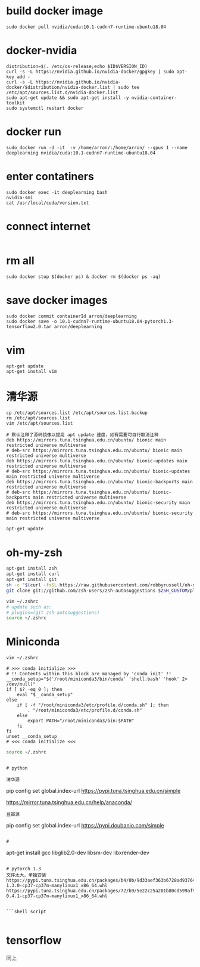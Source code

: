 # build docker image
```
sudo docker pull nvidia/cuda:10.1-cudnn7-runtime-ubuntu18.04
```

# docker-nvidia
```
distribution=$(. /etc/os-release;echo $ID$VERSION_ID)
curl -s -L https://nvidia.github.io/nvidia-docker/gpgkey | sudo apt-key add -
curl -s -L https://nvidia.github.io/nvidia-docker/$distribution/nvidia-docker.list | sudo tee /etc/apt/sources.list.d/nvidia-docker.list
sudo apt-get update && sudo apt-get install -y nvidia-container-toolkit
sudo systemctl restart docker
```


# docker run
```
sudo docker run -d -it  -v /home/arron/:/home/arron/ --gpus 1 --name deeplearning nvidia/cuda:10.1-cudnn7-runtime-ubuntu18.04
```

# enter contatiners
```
sudo docker exec -it deeplearning bash
nvidia-smi
cat /usr/local/cuda/version.txt
```

# connect internet
```

```

# rm all 
```
sudo docker stop $(docker ps) & docker rm $(docker ps -aq)
```
# save docker images
```
sudo docker commit containerId arron/deeplearning
sudo docker save -o 10.1-cudnn7-runtime-ubuntu18.04-pytorch1.3-tensorflow2.0.tar arron/deeplearning
```

# vim
```shell script
apt-get update
apt-get install vim
```

# 清华源
```shell script
cp /etc/apt/sources.list /etc/apt/sources.list.backup
rm /etc/apt/sources.list
vim /etc/apt/sources.list
```
```
# 默认注释了源码镜像以提高 apt update 速度，如有需要可自行取消注释
deb https://mirrors.tuna.tsinghua.edu.cn/ubuntu/ bionic main restricted universe multiverse
# deb-src https://mirrors.tuna.tsinghua.edu.cn/ubuntu/ bionic main restricted universe multiverse
deb https://mirrors.tuna.tsinghua.edu.cn/ubuntu/ bionic-updates main restricted universe multiverse
# deb-src https://mirrors.tuna.tsinghua.edu.cn/ubuntu/ bionic-updates main restricted universe multiverse
deb https://mirrors.tuna.tsinghua.edu.cn/ubuntu/ bionic-backports main restricted universe multiverse
# deb-src https://mirrors.tuna.tsinghua.edu.cn/ubuntu/ bionic-backports main restricted universe multiverse
deb https://mirrors.tuna.tsinghua.edu.cn/ubuntu/ bionic-security main restricted universe multiverse
# deb-src https://mirrors.tuna.tsinghua.edu.cn/ubuntu/ bionic-security main restricted universe multiverse
```

```shell script
apt-get update
```

# oh-my-zsh
```bash
apt-get install zsh
apt-get install curl
apt-get install git
sh -c "$(curl -fsSL https://raw.githubusercontent.com/robbyrussell/oh-my-zsh/master/tools/install.sh)"
git clone git://github.com/zsh-users/zsh-autosuggestions $ZSH_CUSTOM/plugins/zsh-autosuggestions
```
```bash
vim ~/.zshrc
# update such as:
# plugins=(git zsh-autosuggestions)
source ~/.zshrc
```


# Miniconda
```bash
vim ~/.zshrc
```
```
# >>> conda initialize >>>
# !! Contents within this block are managed by 'conda init' !!
__conda_setup="$('/root/miniconda3/bin/conda' 'shell.bash' 'hook' 2> /dev/null)"
if [ $? -eq 0 ]; then
    eval "$__conda_setup"
else
    if [ -f "/root/miniconda3/etc/profile.d/conda.sh" ]; then
        . "/root/miniconda3/etc/profile.d/conda.sh"
    else
        export PATH="/root/miniconda3/bin:$PATH"
    fi
fi
unset __conda_setup
# <<< conda initialize <<<
```

```bash
source ~/.zshrc
```
```

# python

清华源
```
pip config set global.index-url https://pypi.tuna.tsinghua.edu.cn/simple

https://mirror.tuna.tsinghua.edu.cn/help/anaconda/
  
```
豆瓣源
```
pip config set global.index-url https://pypi.doubanio.com/simple
```

# 
```
apt-get install gcc libglib2.0-dev libsm-dev libxrender-dev
```

# pytorch 1.3
文件太大，单独安装
https://pypi.tuna.tsinghua.edu.cn/packages/b4/0b/9d33aef363b6728ad937643d98be713c6c25d50ce338678ad57cee6e6fd5/torch-1.3.0-cp37-cp37m-manylinux1_x86_64.whl
https://pypi.tuna.tsinghua.edu.cn/packages/72/b9/5e22c25a201b80cd599af910200b66872af5f5404a13dc76e9ce1a988bed/torchvision-0.4.1-cp37-cp37m-manylinux1_x86_64.whl


```shell script


```

# tensorflow
同上
